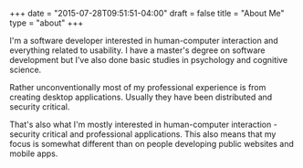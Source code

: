 +++
date = "2015-07-28T09:51:51-04:00"
draft = false
title = "About Me"
type = "about"
+++

I'm a software developer interested in human-computer interaction and everything related to usability. I have a master's degree on software development but I've also done basic studies in psychology and cognitive science.

Rather unconventionally most of my professional experience is from creating desktop applications. Usually they have been distributed and security critical.

That's also what I'm mostly interested in human-computer interaction - security critical and professional applications. This also means that my focus is somewhat different than on people developing public websites and mobile apps.

